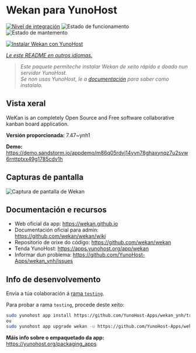 <!--
NOTA: Este README foi creado automáticamente por <https://github.com/YunoHost/apps/tree/master/tools/readme_generator>
NON debe editarse manualmente.
-->

# Wekan para YunoHost

[![Nivel de integración](https://dash.yunohost.org/integration/wekan.svg)](https://dash.yunohost.org/appci/app/wekan) ![Estado de funcionamento](https://ci-apps.yunohost.org/ci/badges/wekan.status.svg) ![Estado de mantemento](https://ci-apps.yunohost.org/ci/badges/wekan.maintain.svg)

[![Instalar Wekan con YunoHost](https://install-app.yunohost.org/install-with-yunohost.svg)](https://install-app.yunohost.org/?app=wekan)

*[Le este README en outros idiomas.](./ALL_README.md)*

> *Este paquete permíteche instalar Wekan de xeito rápido e doado nun servidor YunoHost.*  
> *Se non usas YunoHost, le a [documentación](https://yunohost.org/install) para saber como instalalo.*

## Vista xeral

WeKan is an completely Open Source and Free software collaborative kanban board application.


**Versión proporcionada:** 7.47~ynh1

**Demo:** <https://demo.sandstorm.io/appdemo/m86q05rdvj14yvn78ghaxynqz7u2svw6rnttptxx49g1785cdv1h>

## Capturas de pantalla

![Captura de pantalla de Wekan](./doc/screenshots/screenshot.jpg)

## Documentación e recursos

- Web oficial da app: <https://wekan.github.io>
- Documentación oficial para admin: <https://github.com/wekan/wekan/wiki>
- Repositorio de orixe do código: <https://github.com/wekan/wekan>
- Tenda YunoHost: <https://apps.yunohost.org/app/wekan>
- Informar dun problema: <https://github.com/YunoHost-Apps/wekan_ynh/issues>

## Info de desenvolvemento

Envía a túa colaboración á [rama `testing`](https://github.com/YunoHost-Apps/wekan_ynh/tree/testing).

Para probar a rama `testing`, procede deste xeito:

```bash
sudo yunohost app install https://github.com/YunoHost-Apps/wekan_ynh/tree/testing --debug
ou
sudo yunohost app upgrade wekan -u https://github.com/YunoHost-Apps/wekan_ynh/tree/testing --debug
```

**Máis info sobre o empaquetado da app:** <https://yunohost.org/packaging_apps>
